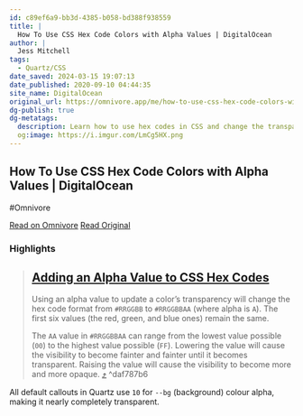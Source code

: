 ```yaml
---
id: c89ef6a9-bb3d-4385-b058-bd388f938559
title: |
  How To Use CSS Hex Code Colors with Alpha Values | DigitalOcean
author: |
  Jess Mitchell
tags:
  - Quartz/CSS
date_saved: 2024-03-15 19:07:13
date_published: 2020-09-10 04:44:35
site_name: DigitalOcean
original_url: https://omnivore.app/me/how-to-use-css-hex-code-colors-with-alpha-values-digital-ocean-18e40b39af0
dg-publish: true
dg-metatags:
  description: Learn how to use hex codes in CSS and change the transparency of the color by using an alpha value. An introduction to hexadecimal numbers is included, too.
  og:image: https://i.imgur.com/LmCg5HX.png
---
```


## How To Use CSS Hex Code Colors with Alpha Values | DigitalOcean
#Omnivore

[Read on Omnivore](https://omnivore.app/me/how-to-use-css-hex-code-colors-with-alpha-values-digital-ocean-18e40b39af0)
[Read Original](https://www.digitalocean.com/community/tutorials/css-hex-code-colors-alpha-values)

### Highlights

> ## [Adding an Alpha Value to CSS Hex Codes](#adding-an-alpha-value-to-css-hex-codes)
> 
> Using an alpha value to update a color’s transparency will change the hex code format from `#RRGGBB` to `#RRGGBBAA` (where alpha is `A`). The first six values (the red, green, and blue ones) remain the same.
> 
> The `AA` value in `#RRGGBBAA` can range from the lowest value possible (`00`) to the highest value possible (`FF`). Lowering the value will cause the visibility to become fainter and fainter until it becomes transparent. Raising the value will cause the visibility to become more and more opaque. [⤴️](https://omnivore.app/me/how-to-use-css-hex-code-colors-with-alpha-values-digital-ocean-18e40b39af0#daf787b6-942a-46e2-b076-eae9758a7a30)  ^daf787b6

All default callouts in Quartz use `10` for `--bg` (background) colour alpha, making it nearly completely transparent.

